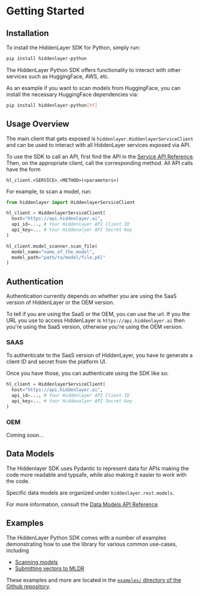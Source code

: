 # Getting Started

## Installation

To install the HiddenLayer SDK for Python, simply run:

```bash
pip install hiddenlayer-python
```

The HiddenLayer Python SDK offers functionality to interact with other services such as HuggingFace, AWS, etc.

As an example if you want to scan models from HuggingFace, you can install the necessary HuggingFace dependencies via:

```bash
pip install hiddenlayer-python[hf]
```


## Usage Overview

The main client that gets exposed is `hiddenlayer.HiddenlayerServiceClient` and can be used to interact with all HiddenLayer services exposed via API.

To use the SDK to call an API, first find the API in the [Service API Reference](api.rst). Then, on the appropriate client, call the corresponding method. All API calls have the form

```
hl_client.<SERVICE>.<METHOD>(<parameters>)
```

For example, to scan a model, run:

```python
from hiddenlayer import HiddenlayerServiceClient

hl_client = HiddenlayerServiceClient(
  host="https://api.hiddenlayer.ai",
  api_id=..., # Your Hiddenlayer API Client ID
  api_key=... # Your Hiddenalyer API Secret Key
)

hl_client.model_scanner.scan_file(
  model_name="name_of_the_model",
  model_path="path/to/model/file.pkl"
)
```

## Authentication

Authentication currently depends on whether you are using the SaaS version of HiddenLayer or the OEM version.

To tell if you are using the SaaS or the OEM, you can use the url. If you the URL you use to access HiddenLayer is `https://api.hiddenlayer.ai` then you're using the SaaS version, otherwise you're using the OEM version.

### SAAS

To authenticate to the SaaS version of HiddenLayer, you have to generate a client ID and secret from the platform UI.

Once you have those, you can authenticate using the SDK like so:

```python
hl_client = HiddenlayerServiceClient(
  host="https://api.hiddenlayer.ai",
  api_id=..., # Your Hiddenlayer API Client ID
  api_key=... # Your Hiddenalyer API Secret Key
)
```

### OEM

Coming soon...

## Data Models

The Hiddenlayer SDK uses Pydantic to represent data for APIs making the code more readable and typsafe, while also making it easier to work with the code.

Specific data models are organized under `hiddenlayer.rest.models`.

For more information, consult the [Data Models API Reference](api/hiddenlayer.rest.models.rst).

## Examples

The HiddenLayer Python SDK comes with a number of examples demonstrating how to use the library for various common use-cases, including

* [Scanning models](https://github.com/hiddenlayerai/hiddenlayer-sdk-python/blob/main/examples/model_scanning.py)
* [Submitting vectors to MLDR](https://github.com/hiddenlayerai/hiddenlayer-sdk-python/blob/main/examples/mldr.py)

These examples and more are located in the [`examples/` directory of the Github repository](https://github.com/hiddenlayerai/hiddenlayer-sdk-python).
